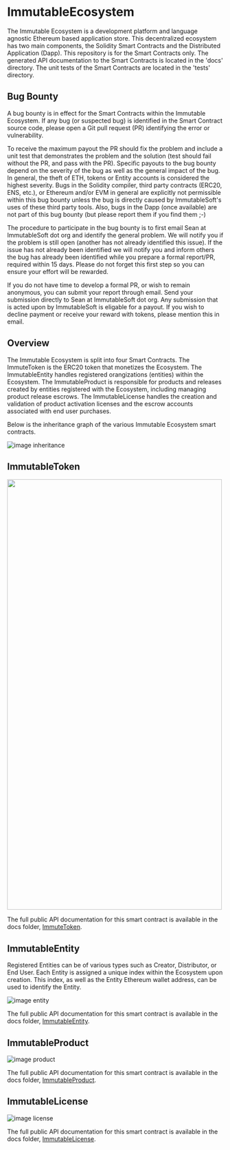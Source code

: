 # ImmutableEcosystem

The Immutable Ecosystem is a development platform and language agnostic Ethereum based application store. This decentralized ecosystem has two main components, the Solidity Smart Contracts and the Distributed Application (Dapp). This repository is for the Smart Contracts only. The generated API documentation to the Smart Contracts is located in the 'docs' directory. The unit tests of the Smart Contracts are located in the 'tests' directory.

## Bug Bounty

A bug bounty is in effect for the Smart Contracts within the Immutable Ecosystem. If any bug (or suspected bug) is identified in the Smart Contract source code, please open a Git pull request (PR) identifying the error or vulnerability.

To receive the maximum payout the PR should fix the problem and include a unit test that demonstrates the problem and the solution (test should fail without the PR, and pass with the PR). Specific payouts to the bug bounty depend on the severity of the bug as well as the general impact of the bug. In general, the theft of ETH, tokens or Entity accounts is considered the highest severity. Bugs in the Solidity compiler, third party contracts (ERC20, ENS, etc.), or Ethereum and/or EVM in general are explicitly not permissible within this bug bounty unless the bug is directly caused by ImmutableSoft's uses of these third party tools. Also, bugs in the Dapp (once available) are not part of this bug bounty (but please report them if you find them ;-)

The procedure to participate in the bug bounty is to first email Sean at ImmutableSoft dot org and identify the general problem. We will notify you if the problem is still open (another has not already identified this issue). If the issue has not already been identified we will notify you and inform others the bug has already been identified while you prepare a formal report/PR, required within 15 days. Please do not forget this first step so you can ensure your effort will be rewarded.

If you do not have time to develop a formal PR, or wish to remain anonymous, you can submit your report through email. Send your submission directly to Sean at ImmutableSoft dot org. Any submission that is acted upon by ImmutableSoft is eligable for a payout. If you wish to decline payment or receive your reward with tokens, please mention this in email.

## Overview

The Immutable Ecosystem is split into four Smart Contracts. The ImmuteToken is the ERC20 token that monetizes the Ecosystem. The ImmutableEntity handles registered orangizations (entities) within the Ecosystem. The ImmutableProduct is responsible for products and releases created by entities registered with the Ecosystem, including managing product release escrows. The ImmutableLicense handles the creation and validation of product activation licenses and the escrow accounts associated with end user purchases.

Below is the inheritance graph of the various Immutable Ecosystem smart contracts.

![image inheritance](./images/InheritanceGraph.jpg)

## ImmutableToken

<img src="./images/TokenDependencyGraph.jpg" width="500" height="1000">

The full public API documentation for this smart contract is available in the docs folder, [ImmuteToken](./docs/ImmuteToken.md).

## ImmutableEntity

Registered Entities can be of various types such as Creator, Distributor, or End User. Each Entity is assigned a unique index within the Ecosystem upon creation. This index, as well as the Entity Ethereum wallet address, can be used to identify the Entity.

![image entity](./images/EntityDependencyGraph.jpg)

The full public API documentation for this smart contract is available in the docs folder, [ImmutableEntity](./docs/ImmutableEntity.md).

## ImmutableProduct

![image product](./images/ProductDependencyGraph.jpg)

The full public API documentation for this smart contract is available in the docs folder, [ImmutableProduct](./docs/ImmutableProduct.md).

## ImmutableLicense

![image license](./images/LicenseDependencyGraph.jpg)

The full public API documentation for this smart contract is available in the docs folder, [ImmutableLicense](./docs/ImmutableLicense.md).